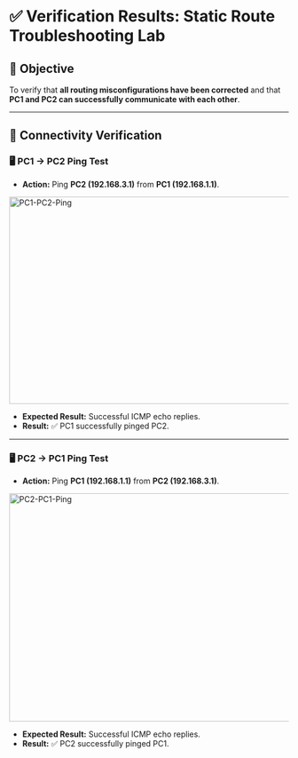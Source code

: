 # ✅ Verification Results: Static Route Troubleshooting Lab

## 🧭 Objective
To verify that **all routing misconfigurations have been corrected** and that **PC1 and PC2 can successfully communicate with each other**.

---

## 🧩 Connectivity Verification

### 🖥️ PC1 → PC2 Ping Test
- **Action:** Ping **PC2 (192.168.3.1)** from **PC1 (192.168.1.1)**.

<img width="742" height="373" alt="PC1-PC2-Ping" src="https://github.com/user-attachments/assets/04d96448-18df-494d-8f8f-ad8d46244648" />

- **Expected Result:** Successful ICMP echo replies.
- **Result:** ✅ PC1 successfully pinged PC2.

---

### 🖥️ PC2 → PC1 Ping Test
- **Action:** Ping **PC1 (192.168.1.1)** from **PC2 (192.168.3.1)**.


<img width="733" height="411" alt="PC2-PC1-Ping" src="https://github.com/user-attachments/assets/0e8ebd50-4169-42cb-94b1-70adf479266f" />

- **Expected Result:** Successful ICMP echo replies.
- **Result:** ✅ PC2 successfully pinged PC1.
